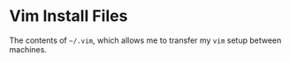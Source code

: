 # Vim Install Files

The contents of `~/.vim`, which allows me to transfer my `vim` setup between machines.

